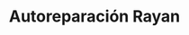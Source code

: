 ---
title: "Autoreparación Rayan"
url: /reus/autoreparacion-rayan/
shop: reparación de automóviles
---